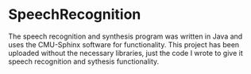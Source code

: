 # SpeechRecognition

The speech recognition and synthesis program was written in Java and uses the CMU-Sphinx software for functionality.
This project has been uploaded without the necessary libraries, just the code I wrote to give it speech recognition and sythesis functionality.
